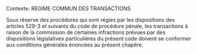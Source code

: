 Contexte: REGIME COMMUN DES TRANSACTIONS

Sous réserve des procédures qui sont régies par les dispositions des articles 529-3 et suivants du code de procédure pénale, les transactions à raison de la commission de certaines infractions prévues par des dispositions législatives particulières du présent code doivent se conformer aux conditions générales énoncées au présent chapitre.
